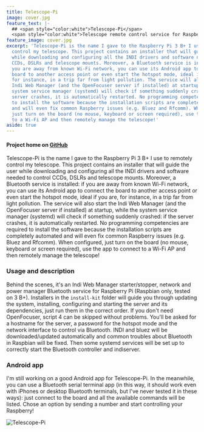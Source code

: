 ```yaml
---
title: Telescope-Pi
image: cover.jpg
feature_text: |-
  ## <span style="color:white">Telescope-Pi</span>
  <span style="color:white">Telescope remote control service for Raspberry Pi</span>
feature_image: cover.jpg
excerpt: 'Telescope-Pi is the name I gave to the Raspberry Pi 3 B+ I use to remotely
  control my telescope. This project contains an installer that will guide the user
  while downloading and configuring all the INDI drivers and software needed to control
  CCDs, DSLRs and telescope mounts. Moreover, a Bluetooth service is installed: if
  you are away from known Wi-Fi network, you can use its Android app to connect the
  board to another access point or even start the hotspot mode, ideal if you are,
  for instance, in a trip far from light pollution. The service will also start the
  Indi Web Manager (and the OpenFocuser server if installed) at startup, while the
  system service manager (systemd) will check if something suddenly crashed: if the
  server crashes, it is automatically restarted. No programming competencies are required
  to install the software because the installation scripts are completely automated
  and will even fix common Raspberry issues (e.g. Bluez and Rfcomm). When configured,
  just turn on the board (no mouse, keyboard or screen required), use the app to connect
  to a Wi-Fi AP and then remotely manage the telescope!'
aside: true
---
```


#### Project home on [GitHub](https://github.com/marcocipriani01/Telescope-Pi)

Telescope-Pi is the name I gave to the Raspberry Pi 3 B+ I use to remotely control my telescope. This project contains an installer that will guide the user while downloading and configuring all the INDI drivers and software needed to control CCDs, DSLRs and telescope mounts. Moreover, a Bluetooth service is installed: if you are away from known Wi-Fi network, you can use its Android app to connect the board to another access point or even start the hotspot mode, ideal if you are, for instance, in a trip far from light pollution. The service will also start the Indi Web Manager (and the OpenFocuser server if installed) at startup, while the system service manager (systemd) will check if something suddenly crashed: if the server crashes, it is automatically restarted. No programming competencies are required to install the software because the installation scripts are completely automated and will even fix common Raspberry issues (e.g. Bluez and Rfcomm). When configured, just turn on the board (no mouse, keyboard or screen required), use the app to connect to a Wi-Fi AP and then remotely manage the telescope!

### Usage and description

Behind the scenes, it's an Indi Web Manager starter/stopper, network and power manager Bluetooth service for Raspberry Pi (Raspbian only, tested on 3 B+). Installers in the `install-kit` folder will guide you through updating the system, installing, configuring and starting the server and its dependencies, just run them in the correct order. If you don't need OpenFocuser, script 4 can be skipped without problems. You'll be asked for a hostname for the server, a password for the hotspot mode and the network interface to control via Bluetooth. INDI and bluez will be downloaded/updated automatically and common troubles about Bluetooth in Raspbian will be fixed. Then some systemd services will be set up to correctly start the Bluetooth controller and indiserver.

### Android app
I'm still working on a good Android app for Telescope-Pi. In the meanwhile, you can use a Bluetooth serial terminal app (in this way, it should work even with iPhones or desktop Bluetooth terminals, but I've never tested it in these ways): just connect to the board and all the available commands will be listed. Chose an option by sending a number and start controlling your Raspberry!

![Telescope-Pi](2.jpg)
